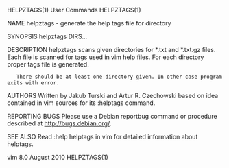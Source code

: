 HELPZTAGS(1)                                                                                 User Commands                                                                                HELPZTAGS(1)

NAME
       helpztags - generate the help tags file for directory

SYNOPSIS
       helpztags DIRS...

DESCRIPTION
       helpztags scans given directories for *.txt and *.txt.gz files.  Each file is scanned for tags used in vim help files. For each directory proper tags file is generated.

       There should be at least one directory given. In other case program exits with error.

AUTHORS
       Written by Jakub Turski and Artur R. Czechowski based on idea contained in vim sources for its :helptags command.

REPORTING BUGS
       Please use a Debian reportbug command or procedure described at http://bugs.debian.org/.

SEE ALSO
       Read :help helptags in vim for detailed information about helptags.

vim 8.0                                                                                       August 2010                                                                                 HELPZTAGS(1)

